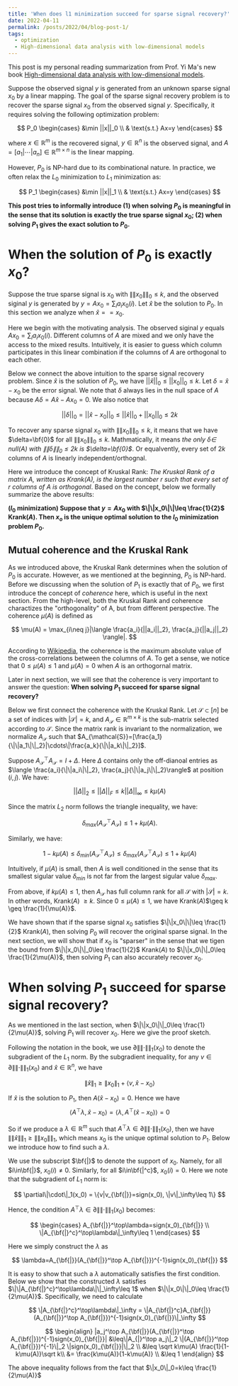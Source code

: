 ```yaml
---
title: 'When does l1 minimization succeed for sparse signal recovery?'
date: 2022-04-11
permalink: /posts/2022/04/blog-post-1/
tags:
  - optimization
  - High-dimensional data analysis with low-dimensional models
---
```


This post is my personal reading summarization from Prof. Yi Ma's new book [High-dimensional data analysis with low-dimensional models](https://book-wright-ma.github.io).

Suppose the observed signal $y$ is generated from an unknown sparse signal $x_0$ by a linear mapping.
The goal of the sparse signal recovery problem is to recover the sparse signal $x_0$ from the observed signal $y$.
Specifically, it requires solving the following optimization problem:

$$
P_0
\begin{cases}
&\min ||x||_0 \\ 
& \text{s.t.} Ax=y 
\end{cases}
$$

where $x\in\mathbb{R}^m$ is the recovered signal, $y\in\mathbb{R}^n$ is the observed signal, and $A=[a_1|\cdots|a_n]\in\mathbb{R}^{m\times n}$ is the linear mapping.
<!-- Many real-world applications require to solve the sparse signal recovery problem.
For example, we want to recover the true image ($x$) from a corrupted one ($y$). -->
However, $P_0$ is NP-hard due to its combinational nature. 
In practice, we often relax the $L_0$ minimization to $L_1$ minimization as:

$$
P_1
\begin{cases}
&\min ||x||_1 \\ 
& \text{s.t.} Ax=y 
\end{cases}
$$

**This post tries to informally introduce 
(1)  when solving $P_0$ is meaningful in the sense that its solution is exactly the true sparse signal $x_0$;
(2) when solving $P_1$ gives the exact solution to $P_0$.**
# When the solution of $P_0$ is exactly $x_0$?

Suppose the true sparse signal is $x_0$ with $\|\|x_0\|\|_0\leq k$, and the observed siginal $y$ is generated by $y=Ax_0=\sum_i a_i x_0(i)$.
Let $\hat{x}$ be the solution to $P_0$. In this section we analyze when $\hat{x} == x_0$.

Here we begin with the motivating analysis. 
The observed siginal $y$ equals $Ax_0=\sum_i a_i x_0(i)$.
Different columns of $A$ are mixed and we only have the access to the mixed results.
Intuitively, it is easier to guess which column participates in this linear combination if the columns of $A$ are orthogonal to each other.

Below we connect the above intuition to the sparse signal recovery problem.
Since $\hat{x}$ is the solution of $P_0$, we have $||\hat{x}||_0 \leq ||x_0||_0\leq k$.
Let $\delta = \hat{x} - x_0$ be the error signal.
We note that $\delta$ always lies in the null space of $A$ because $A\delta=A\hat{x}-Ax_0=0$.
We also notice that

$$
||\delta||_0 = ||\hat{x} - x_0||_0 \leq ||\hat{x}||_0 + ||x_0||_0\leq 2k
$$

To recover any sparse signal $x_0$ with $\|\|x_0\|\|_0\leq k$, it means that we have $\delta=\bf{0}$ for all $\|\|x_0\|\|_0\leq k$.
Mathmatically, it means *the only $\delta\in$ null($A$) with $\|\|\delta\|\|_0 \leq 2k$ is $\delta=\bf{0}$*. Or equalvently, every set of $2k$ columns of $A$ is linearly independent/orthognal.

Here we introduce the concept of Kruskal Rank: *The Kruskal Rank of a matrix A, written as Krank(A), is the largest number r such that every set of r columns of A is orthogonal*.
Based on the concept, below we formally summarize the above results:


**($l_0$ minimization) Suppose that $y=Ax_0$ with $\|\|x_0\|\|\leq \frac{1}{2}$ Krank($A$).
Then $x_o$ is the unique optimal solution to the $l_0$ minimization problem $P_0$.**

## Mutual coherence and the Kruskal Rank

As we introduced above, the Kruskal Rank determines when the solution of $P_0$ is accurate.
However, as we mentioned at the beginning, $P_0$ is NP-hard.
Before we discussing when the solution of $P_1$ is exactly that of $P_0$, we first introduce the concept of *coherence* here, which is useful in the next section.
From the high-level, both the Kruskal Rank and coherence charactizes the "orthogonality" of A, but from different perspective. The coherence $\mu(A)$ is defined as

$$
\mu(A) = \max_{i\neq j}|\langle \frac{a_i}{||a_i||_2}, \frac{a_j}{||a_j||_2} \rangle|.
$$

According to [Wikipedia](https://en.wikipedia.org/wiki/Mutual_coherence_(linear_algebra)), the coherence is the maximum absolute value of the cross-correlations between the columns of $A$.
To get a sense, we notice that $0 \leq \mu(A) \leq 1$ and  $\mu(A)=0$ when $A$ is an orthogornal matrix.
 
Later in next section, we will see that the coherence is very important to answer the question: **When solving $P_1$ succeed for sparse signal recovery?**

Below we first connect the coherence with the Kruskal Rank.
Let $\mathcal{S}\subset [n]$ be a set of indices with $|\mathcal{S}|=k$, and $A_{\mathcal{S}}\in\mathbb{R}^{m\times k}$ is the sub-matrix selected according to $\mathcal{S}$.
Since the matrix rank is invariant to the normalization, 
we normalize $A_\mathcal{S}$ such that $A_{\mathcal{S}}=[\frac{a_1}{\|\|a_1\|\|_2}|\cdots\|\frac{a_k}{\|\|a_k\|\|_2}]$.

Suppose $A_{\mathcal{S}}^\top A_{\mathcal{S}}=I+\Delta$. 
Here $\Delta$ contains only the off-dianoal entries as $\langle \frac{a_i}{\|\|a_i\|\|_2}, \frac{a_j}{\|\|a_j\|\|_2}\rangle$ at position $(i, j)$. We have:

$$
||\Delta||_2 \leq ||\Delta||_F \leq k||\Delta||_\infty \leq k\mu(A)
$$


Since the matrix $L_2$ norm follows the triangle inequality, we have:

$$
\delta_{max}(A_{\mathcal{S}}^\top A_{\mathcal{S}})\leq 1 + k\mu(A).
$$

Similarly, we have:

$$
1 - k\mu(A)\leq \delta_{min}(A_{\mathcal{S}}^\top A_{\mathcal{S}})\leq \delta_{max}(A_{\mathcal{S}}^\top A_{\mathcal{S}})\leq 1 + k\mu(A)
$$

Intuitively, if $\mu(A)$ is small, then $A$ is well conditioned in the sense that its smallest sigular value $\delta_{min}$ is not far from the largest sigular value $\delta_{max}$.

From above, if $k\mu(A)\leq 1$, then $A_{\mathcal{S}}$ has full column rank for all $\mathcal{S}$ with $|\mathcal{S}|=k$.
In other words, Krank($A$) $\geq k$.
Since $0\leq \mu(A) \leq 1$, we have Krank($A$)$\geq k \geq \frac{1}{\mu(A)}$.

We have shown that if the sparse signal $x_0$ satisfies $\|\|x_0\|\|\leq \frac{1}{2}$ Krank($A$), then solving $P_0$ will recover the original sparse signal.
In the next section, we will show that if $x_0$ is "sparser" in the sense that we tigen the bound from $\|\|x_0\|\|_0\leq \frac{1}{2}$ Krank($A$) to $\|\|x_0\|\|_0\leq \frac{1}{2\mu(A)}$, then solving $P_1$ can also accurately recover $x_0$.


# When solving $P_1$ succeed for sparse signal recovery?

As we mentioned in the last section, when $\|\|x_0\|\|_0\leq \frac{1}{2\mu(A)}$, solving $P_1$ will recover $x_0$.
Here we give the proof sketch.

Following the notation in the book, we use $\partial\|\|\cdot\|\|_1(x_0)$ to denote the subgradient of the $L_1$ norm.
By the subgradient inequality, for any $v\in \partial\|\|\cdot\|\|_1(x_0)$ and $\hat{x}\in\mathbb{R}^n$, we have

$$
\|\hat{x}\|_1 \geq \|x_0\|_1 + \langle v, \hat{x} - x_0 \rangle
$$

If $\hat{x}$ is the solution to $P_1$, then $A(\hat{x}-x_0)=0$. Hence we have 
$$
\langle A^\top \lambda, \hat{x}-x_0\rangle = \langle \lambda, A^\top (\hat{x}-x_0)\rangle = 0
$$

So if we produce a $\lambda\in\mathbb{R}^m$ such that $A^\top \lambda\in\partial\|\|\cdot\|\|_1(x_0)$, then we have $\|\|\hat{x}\|\|_1 \geq \|\|x_0\|\|_1$, which means $x_0$ is the unique optimal solution to $P_1$.
Below we introduce how to find such a $\lambda$.

We use the subscript $\bf{|}$ to denote the support of $x_0$.
Namely, for all $i\in\bf{|}$, $x_0(i)\neq 0$.
Similarly, for all $i\in\bf{|^c}$, $x_0(i)=0$.
Here we note that the subgradient of $L_1$ norm is:

$$
\partial\|\cdot\|_1(x_0) = \{v|v_{\bf{|}}=sign(x_0), \|v\|_\infty\leq 1\}
$$

Hence, the condition $A^\top\lambda\in\partial\|\|\cdot\|\|_1(x_0)$ becomes:

$$
\begin{cases}
A_{\bf{|}}^\top\lambda=sign(x_0)_{\bf{|}} \\
\|A_{\bf{|}^c}^\top\lambda\|_\infty\leq 1
\end{cases}
$$

Here we simply construct the $\lambda$ as 

$$
\lambda=A_{\bf{|}}(A_{\bf{|}}^\top A_{\bf{|}})^{-1}sign(x_0)_{\bf{|}}
$$

It is easy to show that such a $\lambda$ automatically satisfies the first condition.
Below we show that the constructed $\lambda$ satisfies $\|\|A_{\bf{|}^c}^\top\lambda\|\|_\infty\leq 1$ when $\|\|x_0\|\|_0\leq \frac{1}{2\mu(A)}$.
Specifically, we need to calculate

$$
\|A_{\bf{|}^c}^\top\lambda\|_\infty = \|A_{\bf{|}^c}A_{\bf{|}}(A_{\bf{|}}^\top A_{\bf{|}})^{-1}sign(x_0)_{\bf{|}}\|_\infty
$$

$$
\begin{align}
|a_j^\top A_{\bf{|}}(A_{\bf{|}}^\top A_{\bf{|}})^{-1}sign(x_0)_{\bf{|}}| 
&\leq\|A_{|}^\top a_j\|_2 \|(A_{\bf{|}}^\top A_{\bf{|}})^{-1}\|_2 \|sign(x_0)_{\bf{|}}|\|_2 \\
&\leq \sqrt k\mu(A) \frac{1}{1-k\mu(A)}\sqrt k\\
&= \frac{k\mu(A)}{1-k\mu(A)} \\
&\leq 1
\end{align}
$$

The above inequality follows from the fact that $\|x_0\|_0=k\leq \frac{1}{2\mu(A)}$

